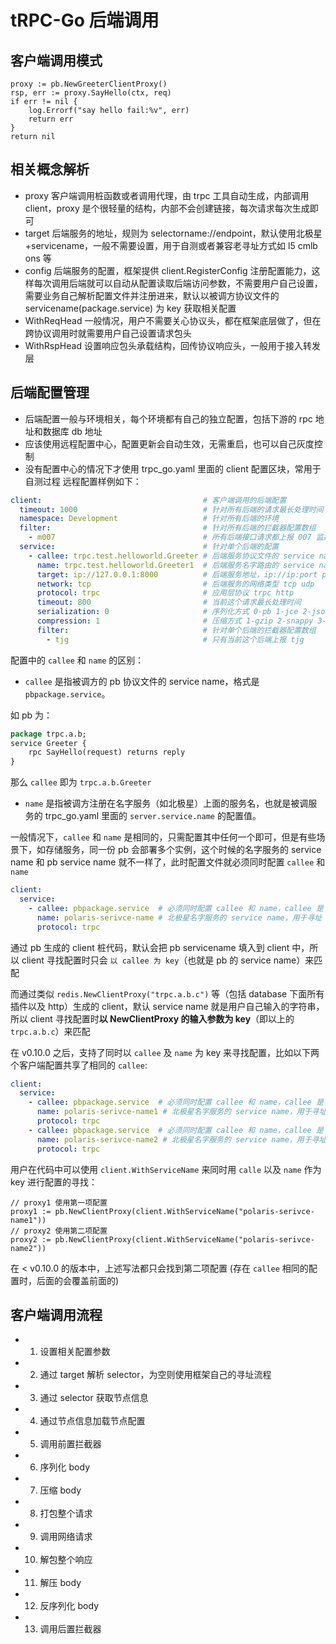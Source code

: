 # tRPC-Go 后端调用

## 客户端调用模式

```golang
proxy := pb.NewGreeterClientProxy()
rsp, err := proxy.SayHello(ctx, req)
if err != nil {
	log.Errorf("say hello fail:%v", err)
	return err
}
return nil
```

## 相关概念解析
- proxy 客户端调用桩函数或者调用代理，由 trpc 工具自动生成，内部调用 client，proxy 是个很轻量的结构，内部不会创建链接，每次请求每次生成即可
- target 后端服务的地址，规则为 selectorname://endpoint，默认使用北极星+servicename，一般不需要设置，用于自测或者兼容老寻址方式如 l5 cmlb ons 等
- config 后端服务的配置，框架提供 client.RegisterConfig 注册配置能力，这样每次调用后端就可以自动从配置读取后端访问参数，不需要用户自己设置，需要业务自己解析配置文件并注册进来，默认以被调方协议文件的 servicename(package.service) 为 key 获取相关配置
- WithReqHead 一般情况，用户不需要关心协议头，都在框架底层做了，但在跨协议调用时就需要用户自己设置请求包头
- WithRspHead 设置响应包头承载结构，回传协议响应头，一般用于接入转发层

## 后端配置管理
- 后端配置一般与环境相关，每个环境都有自己的独立配置，包括下游的 rpc 地址和数据库 db 地址
- 应该使用远程配置中心，配置更新会自动生效，无需重启，也可以自己灰度控制
- 没有配置中心的情况下才使用 trpc_go.yaml 里面的 client 配置区块，常用于自测过程
  远程配置样例如下：
```yaml
client:                                    # 客户端调用的后端配置
  timeout: 1000                            # 针对所有后端的请求最长处理时间
  namespace: Development                   # 针对所有后端的环境
  filter:                                  # 针对所有后端的拦截器配置数组
    - m007                                 # 所有后端接口请求都上报 007 监控
  service:                                 # 针对单个后端的配置
    - callee: trpc.test.helloworld.Greeter # 后端服务协议文件的 service name, 如果 callee 和下面的 name 一样，那只需要配置一个即可
      name: trpc.test.helloworld.Greeter1  # 后端服务名字路由的 service name，有注册到名字服务的话，下面 target 不用配置
      target: ip://127.0.0.1:8000          # 后端服务地址，ip://ip:port polaris://servicename cl5://sid cmlb://appid ons://zkname
      network: tcp                         # 后端服务的网络类型 tcp udp
      protocol: trpc                       # 应用层协议 trpc http
      timeout: 800                         # 当前这个请求最长处理时间
      serialization: 0                     # 序列化方式 0-pb 1-jce 2-json 3-flatbuffer，默认不要配置
      compression: 1                       # 压缩方式 1-gzip 2-snappy 3-zlib，默认不要配置
      filter:                              # 针对单个后端的拦截器配置数组
        - tjg                              # 只有当前这个后端上报 tjg
```

配置中的 `callee` 和 `name` 的区别：

* `callee` 是指被调方的 pb 协议文件的 service name，格式是 `pbpackage.service`。

如 pb 为：
```protobuf
package trpc.a.b;
service Greeter {
    rpc SayHello(request) returns reply
}
```
那么 `callee` 即为 `trpc.a.b.Greeter`

* `name` 是指被调方注册在名字服务（如北极星）上面的服务名，也就是被调服务的 trpc_go.yaml 里面的 `server.service.name` 的配置值。

一般情况下，`callee` 和 `name` 是相同的，只需配置其中任何一个即可，但是有些场景下，如存储服务，同一份 pb 会部署多个实例，这个时候的名字服务的 service name 和 pb service name 就不一样了，此时配置文件就必须同时配置 `callee` 和 `name`

```yaml
client:
  service:
    - callee: pbpackage.service  # 必须同时配置 callee 和 name，callee 是 pb 的 service name，用于匹配 client proxy 和配置
      name: polaris-serivce-name # 北极星名字服务的 service name，用于寻址
      protocol: trpc
```
通过 pb 生成的 client 桩代码，默认会把 pb servicename 填入到 client 中，所以 client 寻找配置时只会 `以 callee 为 key`（也就是 pb 的 service name）来匹配

而通过类似 `redis.NewClientProxy("trpc.a.b.c")` 等（包括 database 下面所有插件以及 http）生成的 client，默认 service name 就是用户自己输入的字符串，所以 client 寻找配置时**以 NewClientProxy 的输入参数为 key**（即以上的 `trpc.a.b.c`）来匹配

在 v0.10.0 之后，支持了同时以 `callee` 及 `name` 为 key 来寻找配置，比如以下两个客户端配置共享了相同的 `callee`:

```yaml
client:
  service:
    - callee: pbpackage.service  # 必须同时配置 callee 和 name，callee 是 pb 的 service name，用于匹配 client proxy 和配置
      name: polaris-serivce-name1 # 北极星名字服务的 service name，用于寻址
      protocol: trpc
    - callee: pbpackage.service  # 必须同时配置 callee 和 name，callee 是 pb 的 service name，用于匹配 client proxy 和配置
      name: polaris-serivce-name2 # 北极星名字服务的 service name，用于寻址
      protocol: trpc
```

用户在代码中可以使用 `client.WithServiceName` 来同时用 `calle` 以及 `name` 作为 key 进行配置的寻找：

```golang
// proxy1 使用第一项配置
proxy1 := pb.NewClientProxy(client.WithServiceName("polaris-serivce-name1"))
// proxy2 使用第二项配置
proxy2 := pb.NewClientProxy(client.WithServiceName("polaris-serivce-name2"))
```

在 < v0.10.0 的版本中，上述写法都只会找到第二项配置 (存在 `callee` 相同的配置时，后面的会覆盖前面的)

## 客户端调用流程
- 1. 设置相关配置参数
- 2. 通过 target 解析 selector，为空则使用框架自己的寻址流程
- 3. 通过 selector 获取节点信息
- 4. 通过节点信息加载节点配置
- 5. 调用前置拦截器
- 6. 序列化 body
- 7. 压缩 body
- 8. 打包整个请求
- 9. 调用网络请求
- 10. 解包整个响应
- 11. 解压 body
- 12. 反序列化 body
- 13. 调用后置拦截器
